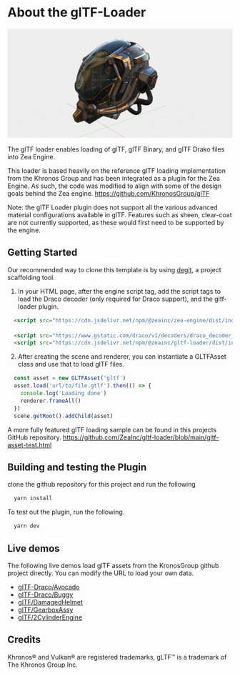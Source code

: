 
# About the glTF-Loader

![DamagedHelmet](images/DamagedHelmet.png)

The glTF loader enables loading of glTF, glTF Binary, and glTF Drako files into Zea Engine.

This loader is based heavily on the reference glTF loading implementation from the Khronos Group and has been integrated as a plugin for the Zea Engine. As such, the code was modified to align with some of the design goals behind the Zea engine.
https://github.com/KhronosGroup/glTF


Note: the glTF Loader plugin does not support all the various advanced material configurations available in glTF. 
Features such as sheen, clear-coat are not currently supported, as these would first need to be supported by the engine.


## Getting Started

Our recommended way to clone this template is by using [degit](https://github.com/Rich-Harris/degit), a project scaffolding tool.

1. In your HTML page, after the engine script tag, add the script tags to load the Draco decoder (only required for Draco support), and the gltf-loader plugin.

```html
  <script src="https://cdn.jsdelivr.net/npm/@zeainc/zea-engine/dist/index.umd.min.js"></script>

  <script src="https://www.gstatic.com/draco/v1/decoders/draco_decoder_gltf.js"></script>
  <script src="https://cdn.jsdelivr.net/npm/@zeainc/gltf-loader/dist/index.umd.js"></script>
```

2. After creating the scene and renderer, you can instantiate a GLTFAsset class and use that to load glTF files.

```javascript
  const asset = new GLTFAsset('gltf')
  asset.load('url/to/file.gtlf').then(() => {
    console.log('Loading done')
    renderer.frameAll()
  })
  scene.getRoot().addChild(asset)
```

A more fully featured glTF loading sample can be found in this projects GitHub repository. 
https://github.com/ZeaInc/gltf-loader/blob/main/gltf-asset-test.html


## Building and testing the Plugin

  clone the github repository for this project and run the following
```bash
  yarn install
```
  To test out the plugin, run the following.
```bash
  yarn dev
```

## Live demos

The following live demos load glTF assets from the KronosGroup github project directly. You can modify the URL to load your own data.

* [glTF-Draco/Avocado](http://docs.zea.live/gltf-loader/gltf-asset-test.html?gltf=https://github.khronos.org/glTF-Sample-Viewer-Release/assets/models/2.0/Avocado/glTF-Draco/Avocado.gltf)
* [glTF-Draco/Buggy](http://docs.zea.live/gltf-loader/gltf-asset-test.html?gltf=https://github.khronos.org/glTF-Sample-Viewer-Release/assets/models/2.0/Buggy/glTF-Draco/Buggy.gltf&y2zup)
* [glTF/DamagedHelmet](http://docs.zea.live/gltf-loader/gltf-asset-test.html?gltf=https://github.khronos.org/glTF-Sample-Viewer-Release/assets/models/2.0/DamagedHelmet/glTF/DamagedHelmet.gltf&y2zup)
* [glTF/GearboxAssy](http://docs.zea.live/gltf-loader/gltf-asset-test.html?gltf=https://github.khronos.org/glTF-Sample-Viewer-Release/assets/models/2.0/GearboxAssy/glTF/GearboxAssy.gltf&y2zup)
* [glTF/2CylinderEngine](http://docs.zea.live/gltf-loader/gltf-asset-test.html?gltf=https://github.khronos.org/glTF-Sample-Viewer-Release/assets/models/2.0/2CylinderEngine/glTF/2CylinderEngine.gltf&y2zup)
    
## Credits
Khronos® and Vulkan® are registered trademarks, gLTF™ is a trademark of The Khronos Group Inc.
